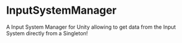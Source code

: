# InputSystemManager
A Input System Manager for Unity allowing to get data from the Input System directly from a Singleton!
